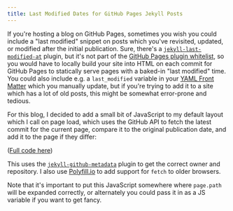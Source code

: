 ```yaml
---
title: Last Modified Dates for GitHub Pages Jekyll Posts
---
```


If you're hosting a blog on GitHub Pages, sometimes you wish you could include a "last modified" snippet on posts which you've revisited, updated, or modified after the initial publication. Sure, there's a [`jekyll-last-modified-at`](https://github.com/gjtorikian/jekyll-last-modified-at) plugin, but it's not part of the [GitHub Pages plugin whitelist](https://github.com/github/pages-gem/blob/master/lib/github-pages/plugins.rb), so you would have to locally build your site into HTML on each commit for GitHub Pages to statically serve pages with a baked-in "last modified" time. You could also include e.g. a `last_modified` variable in your [YAML Front Matter](https://jekyllrb.com/docs/front-matter/) which you manually update, but if you're trying to add it to a site which has a lot of old posts, this might be somewhat error-prone and tedious.

For this blog, I decided to add a small bit of JavaScript to my default layout which I call on page load, which uses the GitHub API to fetch the latest commit for the current page, compare it to the original publication date, and add it to the page if they differ:

<script src="https://gist.github.com/ryanfb/6ffdb5dc3f338f553711a452d2a4136b.js"></script>

([Full code here](https://github.com/ryanfb/etc/blob/4d24f757183e0fff83d95e42131f04124dab8896/_layouts/default.html#L34-L47))

This uses the [`jekyll-github-metadata`](https://github.com/jekyll/github-metadata) plugin to get the correct owner and repository. I also use [Polyfill.io](https://polyfill.io/v3/) to add support for `fetch` to older browsers.

Note that it's important to put this JavaScript somewhere where `page.path` will be expanded correctly, or alternately you could pass it in as a JS variable if you want to get fancy.
